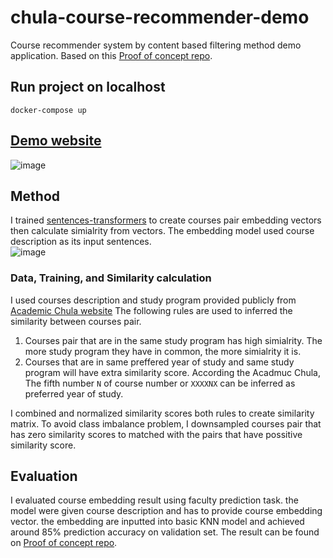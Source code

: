 # chula-course-recommender-demo
Course recommender system by content based filtering method demo application. Based on this [Proof of concept repo](https://github.com/new5558/Chula-course-recommender-proof-of-concept).

## Run project on localhost
`docker-compose up`

## [Demo website](https://share.streamlit.io/new5558/chula-course-recommender-demo/src/main.py)

![image](https://user-images.githubusercontent.com/12471844/149357870-79eae41a-122e-45fa-a533-5962aed63991.png)

## Method
I trained [sentences-transformers](https://www.sbert.net/) to create courses pair embedding vectors then calculate simialrity from vectors. The embedding model used course description as its input sentences.    
![image](https://user-images.githubusercontent.com/12471844/149375295-ab65c387-7ae6-49ee-a7e5-df916156e04b.png)
### Data, Training, and Similarity calculation
I used courses description and study program provided publicly from [Academic Chula website](http://www.academic.chula.ac.th/search/) The following rules are used to inferred the similarity between courses pair.

1. Courses pair that are in the same study program has high simialrity. The more study program they have in common, the more simialrity it is.
2. Courses that are in same preffered year of study and same study program will have extra similarity score. According the Acadmuc Chula, The fifth number `N` of course number or `XXXXNX` can be inferred as preferred year of study.  

I combined and normalized similarity scores both rules to create similarity matrix. To avoid class imbalance problem, I downsampled courses pair that has zero similarity scores to matched with the pairs that have possitive similarity score.

## Evaluation
I evaluated course embedding result using faculty prediction task. the model were given course description and has to provide course embedding vector. the embedding are inputted into basic KNN model and achieved around 85% prediction accuracy on validation set. The result can be found on [Proof of concept repo](https://github.com/new5558/Chula-course-recommender-proof-of-concept).
